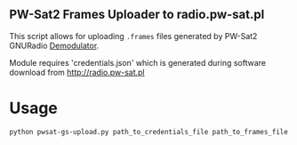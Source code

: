 ## PW-Sat2 Frames Uploader to radio.pw-sat.pl

This script allows for uploading `.frames` files generated by PW-Sat2 GNURadio [Demodulator](https://github.com/PW-Sat2/GSControl/blob/master/gnuradio/downlink/downlink.grc).

Module requires 'credentials.json' which is generated during software download from http://radio.pw-sat.pl

# Usage
 `python pwsat-gs-upload.py path_to_credentials_file path_to_frames_file`
 
